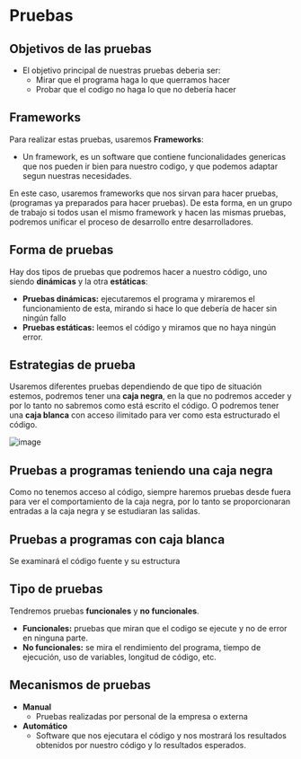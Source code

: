 # Pruebas
## Objetivos de las pruebas

* El objetivo principal de nuestras pruebas deberia ser:
  + Mirar que el programa haga lo que querramos hacer 
  + Probar que el codigo no haga lo que no debería hacer

## Frameworks

Para realizar estas pruebas, usaremos **Frameworks**:
  + Un framework, es un software que contiene funcionalidades genericas que nos pueden ir bien para nuestro codigo, y que podemos adaptar segun nuestras necesidades.
  
En este caso, usaremos frameworks que nos sirvan para hacer pruebas, (programas ya preparados para hacer pruebas). De esta forma, en un grupo de trabajo si todos usan el mismo framework y hacen las mismas pruebas, podremos unificar el proceso de desarrollo entre desarrolladores.

## Forma de pruebas

Hay dos tipos de pruebas que podremos hacer a nuestro código, uno siendo **dinámicas** y la otra **estáticas**:

  + **Pruebas dinámicas:** ejecutaremos el programa y miraremos el funcionamiento de esta, mirando si hace lo que debería de hacer sin ningún fallo
  + **Pruebas estáticas:** leemos el código y miramos que no haya ningún error.

## Estrategias de prueba

Usaremos diferentes pruebas dependiendo de que tipo de situación estemos, podremos tener una **caja negra**, en la que no podremos acceder y por lo tanto no sabremos como está escrito el código. O podremos tener una **caja blanca** con acceso ilimitado para ver como esta estructurado el código.

![image](http://jamj2000.github.io/entornosdesarrollo/3/assets/caja_blanca-caja_negra.png)

## Pruebas a programas teniendo una caja negra

Como no tenemos acceso al código, siempre haremos pruebas desde fuera para ver el comportamiento de la caja negra, por lo tanto se proporcionaran entradas a la caja negra y se estudiaran las salidas.

## Pruebas a programas con caja blanca

Se examinará el código fuente y su estructura

## Tipo de pruebas

Tendremos pruebas **funcionales** y **no funcionales**.

  + **Funcionales:** pruebas que miran que el codigo se ejecute y no de error en ninguna parte. 
  + **No funcionales:** se mira el rendimiento del programa, tiempo de ejecución, uso de variables, longitud de código, etc.

## Mecanismos de pruebas

  + **Manual**
    + Pruebas realizadas por personal de la empresa o externa
  + **Automático**
    + Software que nos ejecutara el código y nos mostrará los resultados obtenidos por nuestro código y lo resultados esperados.
